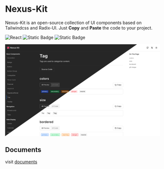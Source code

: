# Nexus-Kit

Nexus-Kit is an open-source collection of UI components based on Tailwindcss and Radix-UI. Just **Copy** and **Paste** the code to your project.

![React](https://img.shields.io/badge/React-20232A?style=flat-square&logo=react&logoColor=61DAFB) ![Static Badge](https://img.shields.io/badge/Radix_UI-2F3337?style=flat-square) ![Static Badge](https://img.shields.io/badge/Tailwind-v4-38BDF8%3Flogo%3Dtailwindcss?style=flat-square)

<img src="./images/banner.jpg" alt="demo" style="max-height:540px; object-fit:fit" />

## Documents

visit [documents](https://nexus-kit.vercel.app/)

